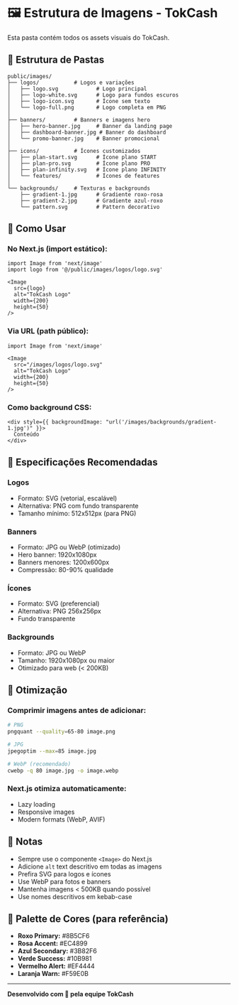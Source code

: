 # 🖼️ Estrutura de Imagens - TokCash

Esta pasta contém todos os assets visuais do TokCash.

## 📁 Estrutura de Pastas

```
public/images/
├── logos/           # Logos e variações
│   ├── logo.svg            # Logo principal
│   ├── logo-white.svg      # Logo para fundos escuros
│   ├── logo-icon.svg       # Ícone sem texto
│   └── logo-full.png       # Logo completa em PNG
│
├── banners/         # Banners e imagens hero
│   ├── hero-banner.jpg     # Banner da landing page
│   ├── dashboard-banner.jpg # Banner do dashboard
│   └── promo-banner.jpg    # Banner promocional
│
├── icons/           # Ícones customizados
│   ├── plan-start.svg      # Ícone plano START
│   ├── plan-pro.svg        # Ícone plano PRO
│   ├── plan-infinity.svg   # Ícone plano INFINITY
│   └── features/           # Ícones de features
│
└── backgrounds/     # Texturas e backgrounds
    ├── gradient-1.jpg      # Gradiente roxo-rosa
    ├── gradient-2.jpg      # Gradiente azul-roxo
    └── pattern.svg         # Pattern decorativo
```

## 🎨 Como Usar

### No Next.js (import estático):

```tsx
import Image from 'next/image'
import logo from '@/public/images/logos/logo.svg'

<Image 
  src={logo}
  alt="TokCash Logo"
  width={200}
  height={50}
/>
```

### Via URL (path público):

```tsx
import Image from 'next/image'

<Image 
  src="/images/logos/logo.svg"
  alt="TokCash Logo"
  width={200}
  height={50}
/>
```

### Como background CSS:

```tsx
<div style={{ backgroundImage: "url('/images/backgrounds/gradient-1.jpg')" }}>
  Conteúdo
</div>
```

## 📐 Especificações Recomendadas

### Logos
- Formato: SVG (vetorial, escalável)
- Alternativa: PNG com fundo transparente
- Tamanho mínimo: 512x512px (para PNG)

### Banners
- Formato: JPG ou WebP (otimizado)
- Hero banner: 1920x1080px
- Banners menores: 1200x600px
- Compressão: 80-90% qualidade

### Ícones
- Formato: SVG (preferencial)
- Alternativa: PNG 256x256px
- Fundo transparente

### Backgrounds
- Formato: JPG ou WebP
- Tamanho: 1920x1080px ou maior
- Otimizado para web (< 200KB)

## 🚀 Otimização

### Comprimir imagens antes de adicionar:

```bash
# PNG
pngquant --quality=65-80 image.png

# JPG
jpegoptim --max=85 image.jpg

# WebP (recomendado)
cwebp -q 80 image.jpg -o image.webp
```

### Next.js otimiza automaticamente:
- Lazy loading
- Responsive images
- Modern formats (WebP, AVIF)

## 📝 Notas

- Sempre use o componente `<Image>` do Next.js
- Adicione `alt` text descritivo em todas as imagens
- Prefira SVG para logos e ícones
- Use WebP para fotos e banners
- Mantenha imagens < 500KB quando possível
- Use nomes descritivos em kebab-case

## 🎨 Palette de Cores (para referência)

- **Roxo Primary:** #8B5CF6
- **Rosa Accent:** #EC4899
- **Azul Secondary:** #3B82F6
- **Verde Success:** #10B981
- **Vermelho Alert:** #EF4444
- **Laranja Warn:** #F59E0B

---

**Desenvolvido com 💜 pela equipe TokCash**

